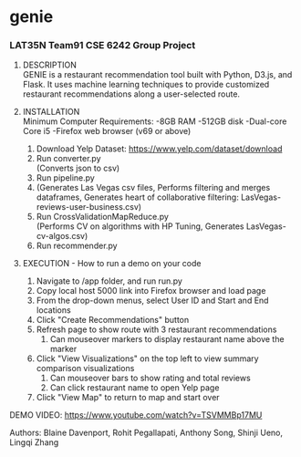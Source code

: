 # genie
### LAT35N Team91 CSE 6242 Group Project

1. DESCRIPTION<br>
GENIE is a restaurant recommendation tool built with Python, D3.js, and Flask. It uses machine learning techniques to provide customized restaurant recommendations along a user-selected route.
1. INSTALLATION<br/>
Minimum Computer Requirements:
-8GB RAM
-512GB disk
-Dual-core Core i5
-Firefox web browser (v69 or above)
   1. Download Yelp Dataset: https://www.yelp.com/dataset/download<br/>
   1. Run converter.py<br/>
     (Converts json to csv)<br/>
   1. Run pipeline.py<br/>
   1.   (Generates Las Vegas csv files, Performs filtering and merges dataframes, Generates heart of collaborative filtering:
     LasVegas-reviews-user-business.csv)<br/>
   1. Run CrossValidationMapReduce.py<br/>
     (Performs CV on algorithms with HP Tuning, Generates LasVegas-cv-algos.csv)<br/>
   1. Run recommender.py<br/>

1. EXECUTION - How to run a demo on your code

   1. Navigate to /app folder, and run run.py
   1. Copy local host 5000 link into Firefox browser and load page
   1. From the drop-down menus, select User ID and Start and End locations
   1. Click "Create Recommendations" button
   1. Refresh page to show route with 3 restaurant recommendations
      1. Can mouseover markers to display restaurant name above the marker
   1. Click "View Visualizations" on the top left to view summary comparison visualizations
      1. Can mouseover bars to show rating and total reviews
      1. Can click restaurant name to open Yelp page
   1. Click "View Map" to return to map and start over

DEMO VIDEO: https://www.youtube.com/watch?v=TSVMMBp17MU

Authors: Blaine Davenport, Rohit Pegallapati, Anthony Song, Shinji Ueno, Lingqi Zhang
